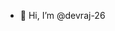 - 👋 Hi, I’m @devraj-26

  

<!---
devraj-26/devraj-26 is a ✨ special ✨ repository because its `README.md` (this file) appears on your GitHub profile.
You can click the Preview link to take a look at your changes.
--->
